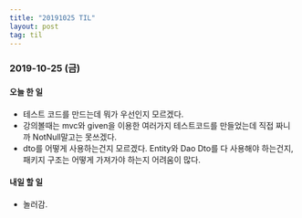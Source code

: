 ```yaml
---
title: "20191025 TIL"
layout: post
tag: til
---
```


### 2019-10-25 (금)
#### 오늘 한 일  
- 테스트 코드를 만드는데 뭐가 우선인지 모르겠다.
- 강의볼때는 mvc와 given을 이용한 여러가지 테스트코드를 만들었는데 직접 짜니까 NotNull말고는 못쓰겠다.
- dto를 어떻게 사용하는건지 모르겠다. Entity와 Dao Dto를 다 사용해야 하는건지, 패키지 구조는 어떻게 가져가야 하는지 어려움이 많다.

#### 내일 할 일
- 놀러감.


